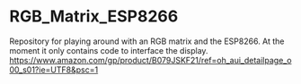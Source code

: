 # RGB_Matrix_ESP8266

Repository for playing around with an RGB matrix and the ESP8266. At the moment it only contains code to interface the display.
https://www.amazon.com/gp/product/B079JSKF21/ref=oh_aui_detailpage_o00_s01?ie=UTF8&psc=1
